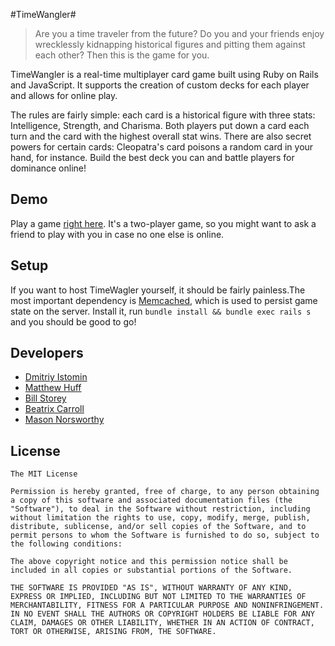 #TimeWangler#

> Are you a time traveler from the future? Do you and your friends enjoy wrecklessly kidnapping historical figures and pitting them against each other? Then this is the game for you.

TimeWangler is a real-time multiplayer card game built using Ruby on Rails and JavaScript. It supports the creation of custom decks for each player and allows for online play.

The rules are fairly simple: each card is a historical figure with three stats: Intelligence, Strength, and Charisma. Both players put down a card each turn and the card with the highest overall stat wins. There are also secret powers for certain cards: Cleopatra's card poisons a random card in your hand, for instance. Build the best deck you can and battle players for dominance online!

## Demo ##
Play a game [right here](http://timewangler.herokuapp.com/). It's a two-player game, so you might want to ask a friend to play with you in case no one else is online.

## Setup ##
If you want to host TimeWagler yourself, it should be fairly painless.The most important dependency is [Memcached](http://memcached.org/), which is used to persist game state on the server. Install it, run ```bundle install && bundle exec rails s``` and you should be good to go!

## Developers ##
+ [Dmitriy Istomin](https://github.com/dm-istomin)
+ [Matthew Huff](https://github.com/matthewhuff89)
+ [Bill Storey](https://github.com/wcstorey)
+ [Beatrix Carroll](https://github.com/beatrixbetsycarroll)
+ [Mason Norsworthy](https://github.com/kaylorburdell)

## License ##
```
The MIT License

Permission is hereby granted, free of charge, to any person obtaining a copy of this software and associated documentation files (the "Software"), to deal in the Software without restriction, including without limitation the rights to use, copy, modify, merge, publish, distribute, sublicense, and/or sell copies of the Software, and to permit persons to whom the Software is furnished to do so, subject to the following conditions:

The above copyright notice and this permission notice shall be included in all copies or substantial portions of the Software.

THE SOFTWARE IS PROVIDED "AS IS", WITHOUT WARRANTY OF ANY KIND, EXPRESS OR IMPLIED, INCLUDING BUT NOT LIMITED TO THE WARRANTIES OF MERCHANTABILITY, FITNESS FOR A PARTICULAR PURPOSE AND NONINFRINGEMENT. IN NO EVENT SHALL THE AUTHORS OR COPYRIGHT HOLDERS BE LIABLE FOR ANY CLAIM, DAMAGES OR OTHER LIABILITY, WHETHER IN AN ACTION OF CONTRACT, TORT OR OTHERWISE, ARISING FROM, THE SOFTWARE.
```
